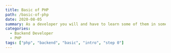 ```yaml
---
title: Basic of PHP
path: /basic-of-php
date: 2020-08-05
summary: As a developer you will and have to learn some of them in some day really near. But that's not all. In software development, programming languages is just one of many problems you will face.
categories:
  - Backend Developer
  - PHP
tags: ["php", "backend", "basic", "intro", "step 0"]
---
```

